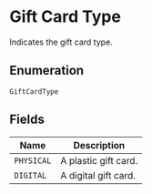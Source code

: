 
# Gift Card Type

Indicates the gift card type.

## Enumeration

`GiftCardType`

## Fields

| Name | Description |
|  --- | --- |
| `PHYSICAL` | A plastic gift card. |
| `DIGITAL` | A digital gift card. |

